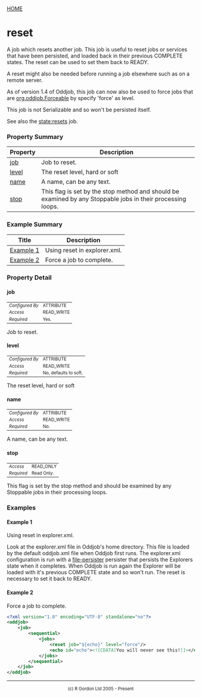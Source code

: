 [HOME](../../../../README.md)
# reset

A job which resets another job. This job is
useful to reset jobs or services that have been persisted, and
loaded back in their previous COMPLETE states. The reset
can be used to set them back to READY.


A reset might also be needed before running a job elsewhere
such as on a remote server.


As of version 1.4 of Oddjob, this job can now also be used to force
jobs that are [org.oddjob.Forceable](http://rgordon.co.uk/oddjob/1.6.0/api/org/oddjob/Forceable.html) by specify 'force' as level.


This job is not Serializable and so won't be persisted
itself.


See also the [state:resets](../../../../org/oddjob/state/Resets.md) job.

### Property Summary

| Property | Description |
| -------- | ----------- |
| [job](#propertyjob) | Job to reset. | 
| [level](#propertylevel) | The reset level, hard or soft | 
| [name](#propertyname) | A name, can be any text. | 
| [stop](#propertystop) | This flag is set by the stop method and should be examined by any Stoppable jobs in their processing loops. | 


### Example Summary

| Title | Description |
| ----- | ----------- |
| [Example 1](#example1) | Using reset in explorer.xml. |
| [Example 2](#example2) | Force a job to complete. |


### Property Detail
#### job <a name="propertyjob"></a>

<table style='font-size:smaller'>
      <tr><td><i>Configured By</i></td><td>ATTRIBUTE</td></tr>
      <tr><td><i>Access</i></td><td>READ_WRITE</td></tr>
      <tr><td><i>Required</i></td><td>Yes.</td></tr>
</table>

Job to reset.

#### level <a name="propertylevel"></a>

<table style='font-size:smaller'>
      <tr><td><i>Configured By</i></td><td>ATTRIBUTE</td></tr>
      <tr><td><i>Access</i></td><td>READ_WRITE</td></tr>
      <tr><td><i>Required</i></td><td>No, defaults to soft.</td></tr>
</table>

The reset level, hard or soft

#### name <a name="propertyname"></a>

<table style='font-size:smaller'>
      <tr><td><i>Configured By</i></td><td>ATTRIBUTE</td></tr>
      <tr><td><i>Access</i></td><td>READ_WRITE</td></tr>
      <tr><td><i>Required</i></td><td>No.</td></tr>
</table>

A name, can be any text.

#### stop <a name="propertystop"></a>

<table style='font-size:smaller'>
      <tr><td><i>Access</i></td><td>READ_ONLY</td></tr>
      <tr><td><i>Required</i></td><td>Read Only.</td></tr>
</table>

This flag is set by the stop method and should
be examined by any Stoppable jobs in their processing loops.


### Examples
#### Example 1 <a name="example1"></a>

Using reset in explorer.xml.


Look at the explorer.xml file in Oddjob's home directory. This file is
loaded by the default oddjob.xml file when Oddjob first runs.
The explorer.xml configuration is run with a [file-persister](../../../../org/oddjob/persist/FilePersister.md)
persister that persists the Explorers state when it
completes. When Oddjob is run again the Explorer will be
loaded with it's previous COMPLETE state and so won't run. The reset
is necessary to set it back to READY.

#### Example 2 <a name="example2"></a>

Force a job to complete.

```xml
<?xml version="1.0" encoding="UTF-8" standalone="no"?>
<oddjob>
    <job>
        <sequential>
            <jobs>
                <reset job="${echo}" level="force"/>
                <echo id="echo"><![CDATA[You will never see this!]]></echo>
            </jobs>
        </sequential>
    </job>
</oddjob>

```



-----------------------

<div style='font-size: smaller; text-align: center;'>(c) R Gordon Ltd 2005 - Present</div>
